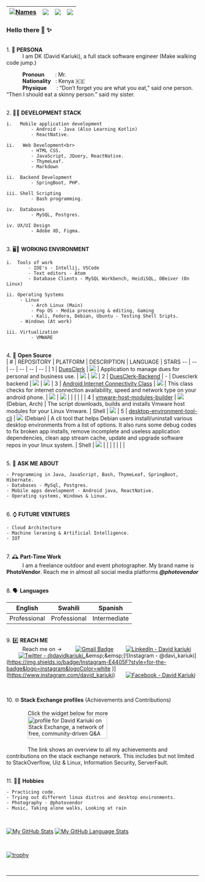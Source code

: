 | [![Names](https://img.shields.io/badge/DAVID-KARIUKi-<COLOR>.svg)](https://shields.io/) | ![](https://komarev.com/ghpvc/?username=david-kariuki&color=red) | ![](https://img.shields.io/github/followers/david-kariuki) | ![](https://img.shields.io/github/stars/david-kariuki?label=Profile%20Stars&logo=Profile%20stars&logoColor=r) |
--| --| --| --|

### Hello there 👋 ✨ 



<br>1.  🧑 **PERSONA**<br>
&emsp;&emsp;&emsp;I am DK (David Kariuki), a full stack software engineer (Make walking code jump.)<br>

&emsp;&emsp;&emsp;**Pronoun**&emsp;&emsp;: Mr.<br>
&emsp;&emsp;&emsp;**Nationality**&nbsp;&nbsp;&nbsp;: Kenya 🇰🇪<br>
&emsp;&emsp;&emsp;**Physique**&emsp;&nbsp;&nbsp;&nbsp;: “Don’t forget you are what you eat,” said one person. “Then I should eat a skinny person.” said my sister.<br>

<br>2.  🧑‍💼 **DEVELOPMENT STACK**<br>

    i.   Mobile application development
             - Android - Java (Also Learning Kotlin)
             - ReactNative.
              
    ii.   Web Development<br>
             - HTML CSS. 
             - JavaScript, JQuery, ReactNative.
             - ThymeLeaf.
             - Markdown
               
    ii.  Backend Development
             - SpringBoot, PHP.
               
    iii. Shell Scripting
             - Bash programming.
    
    iv.  Databases
             - MySQL, Postgres.
             
    iv. UX/UI Design
             - Adobe XD, Figma.

<br>3.  🖥️💼 **WORKING ENVIRONMENT**<br>

    i.  Tools of work
            - IDE's - Intellij, VSCode
            - Text editors - Atom
            - Database Clients - MySQL Workbench, HeidiSQL, DBeiver (On Linux)  
    
    ii. Operating Systems
         - Linux
             - Arch Linux (Main)
             - Pop OS - Media processing & editing, Gaming
             - Kali, Fedora, Debian, Ubuntu - Testing Shell Sripts.
         - Windows (At work)
         
    iii. Virtualization
             - VMWARE


<br>4.  💬 **Open Source**<br>
| # | REPOSITORY | PLATFORM | DESCRIPTION | LANGUAGE | STARS
-- | -- | -- | -- | -- | -- |
| 1 | [DuesClerk](https://github.com/david-kariuki/DuesClerk) | ![](https://img.shields.io/badge/Android-3DDC84?style=for-the-badge&logo=android&logoColor=white) | Application to manage dues for personal and business use. | ![](https://img.shields.io/badge/Java-ED8B00?style=for-the-badge&logo=java&logoColor=white) | ![](https://img.shields.io/github/stars/david-kariuki/DuesClerk)
| 2 | [DuesClerk-Backend](https://github.com/david-kariuki/DuesClerk-Backend) | - | Duesclerk backend | ![](https://img.shields.io/badge/PHP-777BB4?style=for-the-badge&logo=php&logoColor=white) | ![](https://img.shields.io/github/stars/david-kariuki/DuesClerk-Backend)
| 3 | [Android Internet Connectivity Class](https://github.com/david-kariuki/AndroidInternetConnectivity) | ![](https://img.shields.io/badge/Android-3DDC84?style=for-the-badge&logo=android&logoColor=white) | This class checks for internet connection availability, speed and network type on your android phone. | ![](https://img.shields.io/badge/Java-ED8B00?style=for-the-badge&logo=java&logoColor=white) | ![](https://img.shields.io/github/stars/david-kariuki/AndroidInternetConnectivity)
|  |  |  |  |
| 4 | [vmware-host-modules-builder](https://github.com/david-kariuki/vmware-host-modules-builder-cli) | ![](https://img.shields.io/badge/Linux-FCC624?style=for-the-badge&logo=linux&logoColor=black) (Debian, Arch) | The script downloads, builds and installs Vmware host modules for your Linux Vmware. | Shell | ![](https://img.shields.io/github/stars/david-kariuki/vmware-host-modules-builder-cli)
| 5 | [desktop-environment-tool-cli](https://github.com/david-kariuki/linux-desktop-environment-tool-cli) | ![](https://img.shields.io/badge/Linux-FCC624?style=for-the-badge&logo=linux&logoColor=black) (Debian) | A cli tool that helps Debian users install/uninstall various desktop environments from a list of options. It also runs some debug codes to fix broken app installs, remove incomplete and useless application dependencies, clean app stream cache, update and upgrade software repos in your linux system.  | Shell | ![](https://img.shields.io/github/stars/david-kariuki/linux-desktop-environment-tool-cli)
|  | |  |  |  | |



<br>5.  💬 **ASK ME ABOUT**<br>

    - Programming in Java, JavaScript, Bash, ThymeLeaf, SpringBoot, Hibernate.
    - Databases - MySql, Postgres.
    - Mobile apps development - Android java, ReactNative.
    - Operating systems, Windows & Linux.
    

<br>6.  ⌚ **FUTURE VENTURES**<br>
    
    - Cloud Architecture
    - Machine leraning & Artificial Intelligence.
    - IOT

<br>7.  🕰️ **Part-Time Work**<br>
&emsp;&emsp;&emsp;I am a freelance outdoor and event photographer. My brand name is **PhotoVendor**. Reach me in almost all social media platforms ***@photovendor***


<br>8.  🗣️ **Languages**<br>

| English | Swahili | Spanish |
-- | -- | -- |
| Professional | Professional | Intermediate |


<br>9. #️⃣ **REACH ME**<br>
&emsp;&emsp;&emsp;Reach me on -> &emsp;&emsp;
[![Gmail Badge](https://img.shields.io/badge/Gmail-D14836?style=for-the-badge&logo=gmail&logoColor=white)](mailto:dkaris.k@gmail.com) &emsp;&emsp;[![LinkedIn - David kariuki](https://img.shields.io/badge/LinkedIn-0077B5?style=for-the-badge&logo=linkedin&logoColor=white)](https://www.linkedin.com/in/davidkariuki)&emsp;&emsp;
[![Twitter - @davidkariuki_](https://img.shields.io/badge/Twitter-1DA1F2?style=for-the-badge&logo=twitter&logoColor=white)](https://twitter.com/davidkariuki_)&emsp;&emsp;[![Instagram - @davi_kariuki](https://img.shields.io/badge/Instagram-E4405F?style=for-the-badge&logo=instagram&logoColor=white )](https://www.instagram.com/david_kariuki)&emsp;&emsp;[![Facebook - David Kariuki](https://img.shields.io/badge/Facebook-1877F2?style=for-the-badge&logo=facebook&logoColor=white)](https://www.facebook.com/dk.davidkariuki)&emsp;&emsp;


<br>10.  🌐 **Stack Exchange profiles** (Achievements and Contributions)<br><br>
&emsp;&emsp;&emsp;&emsp;Click the widget below for more<br>
&emsp;&emsp;&emsp;&emsp;<a href="https://stackexchange.com/users/7822670/david-kariuki?tab=accounts"><img src="https://stackexchange.com/users/flair/7822670.png" width="208" height="58" alt="profile for David Kariuki on Stack Exchange, a network of free, community-driven Q&amp;A sites" title="profile for David Kariuki on Stack Exchange, a network of free, community-driven Q&amp;A sites"></a><br><br>
&emsp;&emsp;&emsp;&emsp;The link shows an overview to all my achievements and contributions on the stack exchange network. This includes but not limited to StackOverflow, Uiz & Linux, Information Security, ServerFault. 


<br>11.  🤗😉 **Hobbies**<br>

    - Practicing code.
    - Trying out different linux distros and desktop environments.
    - Photography - @photovendor
    - Music, Taking alone walks, Looking at rain
    
    
<br> 

[![My GitHub Stats](https://github-readme-stats.vercel.app/api/?username=david-kariuki&count_private=true&theme=tokyonight&showicons=true)]()
[![My GitHub Language Stats](https://github-readme-stats.vercel.app/api/top-langs/?username=david-kariuki&langs_count=5&theme=tokyonight)]()

<br>

[![trophy](https://github-profile-trophy.vercel.app/?username=ryo-ma)](https://github.com/ryo-ma/github-profile-trophy)

<br>




***
